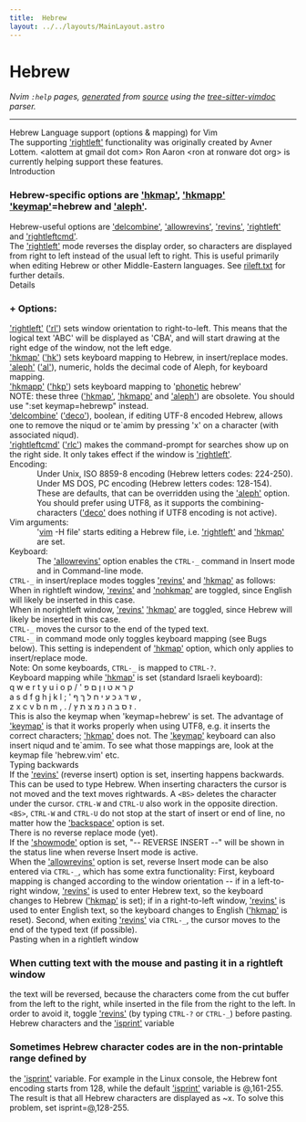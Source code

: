 ```yaml
---
title:  Hebrew
layout: ../../layouts/MainLayout.astro
---
```


  <a name="hebrew.txt"></a><a name="hebrew"></a><h1> Hebrew</h1>
  <p>
    <i>
    Nvim <code>:help</code> pages, <a href="https://github.com/neovim/neovim/blob/master/scripts/gen_help_html.lua">generated</a>
    from <a href="https://github.com/neovim/neovim/blob/master/runtime/doc/hebrew.txt">source</a>
    using the <a href="https://github.com/neovim/tree-sitter-vimdoc">tree-sitter-vimdoc</a> parser.
    </i>
  </p>
  <hr>
  <div class="old-help-para">Hebrew Language support (options &amp; mapping) for Vim</div>
<div class="old-help-para">The supporting <a href="/neovim-docs-web/en/options#'rightleft'">'rightleft'</a> functionality was originally created by Avner
Lottem. &lt;alottem at gmail dot com&gt;  Ron Aaron &lt;ron at ronware dot org&gt; is
currently helping support these features.</div>
<div class="old-help-para">Introduction
<a name="_-hebrew-specific-options-are-'hkmap',-'hkmapp'-'keymap'=hebrew-and-'aleph'."></a><h3 class="help-heading">Hebrew-specific options are <a href="/neovim-docs-web/en/options#'hkmap'">'hkmap'</a>, <a href="/neovim-docs-web/en/options#'hkmapp'">'hkmapp'</a> <a href="/neovim-docs-web/en/options#'keymap'">'keymap'</a>=hebrew and <a href="/neovim-docs-web/en/options#'aleph'">'aleph'</a>.</h3>Hebrew-useful options are <a href="/neovim-docs-web/en/options#'delcombine'">'delcombine'</a>, <a href="/neovim-docs-web/en/options#'allowrevins'">'allowrevins'</a>, <a href="/neovim-docs-web/en/options#'revins'">'revins'</a>, <a href="/neovim-docs-web/en/options#'rightleft'">'rightleft'</a>
and <a href="/neovim-docs-web/en/options#'rightleftcmd'">'rightleftcmd'</a>.</div>
<div class="old-help-para">The <a href="/neovim-docs-web/en/options#'rightleft'">'rightleft'</a> mode reverses the display order, so characters are displayed
from right to left instead of the usual left to right.  This is useful
primarily when editing Hebrew or other Middle-Eastern languages.
See <a href="/neovim-docs-web/en/rileft#rileft.txt">rileft.txt</a> for further details.</div>
<div class="old-help-para">Details
<a name="_-+-options:"></a><h3 class="help-heading">+  Options:</h3><div class="help-li" style="">  <a href="/neovim-docs-web/en/options#'rightleft'">'rightleft'</a> (<a href="/neovim-docs-web/en/options#'rl'">'rl'</a>) sets window orientation to right-to-left.  This means
      that the logical text 'ABC' will be displayed as 'CBA', and will start
      drawing at the right edge of the window, not the left edge.
</div><div class="help-li" style="">  <a href="/neovim-docs-web/en/options#'hkmap'">'hkmap'</a> (<a href="/neovim-docs-web/en/options#'hk'">'hk'</a>) sets keyboard mapping to Hebrew, in insert/replace modes.
</div><div class="help-li" style="">  <a href="/neovim-docs-web/en/options#'aleph'">'aleph'</a> (<a href="/neovim-docs-web/en/options#'al'">'al'</a>), numeric, holds the decimal code of Aleph, for keyboard
      mapping.
</div><div class="help-li" style="">  <a href="/neovim-docs-web/en/options#'hkmapp'">'hkmapp'</a> (<a href="/neovim-docs-web/en/options#'hkp'">'hkp'</a>) sets keyboard mapping to '<a class="parse-error" target="_blank" title="Report bug... (parse error)" href="https://github.com/neovim/tree-sitter-vimdoc/issues/new?labels=bug&amp;title=parse+error%3A+hebrew.txt+&amp;body=Found+%60tree-sitter-vimdoc%60+parse+error+at%3A+https://neovim.io/doc/user/hebrew.html%0D%0DContext%3A%0D%0D%60%60%60%0D%20%20%20%2B%20%20'hkmap'%20('hk')%20sets%20keyboard%20mapping%20to%20Hebrew%2C%20in%20insert%2Freplace%20modes.%0A%20%20%20%2B%20%20'aleph'%20('al')%2C%20numeric%2C%20holds%20the%20decimal%20code%20of%20Aleph%2C%20for%20keyboard%0A%20%20%20%20%20%20mapping.%0A%20%20%20%2B%20%20'hkmapp'%20('hkp')%20sets%20keyboard%20mapping%20to%20'phonetic%20hebrew'%0A%0A%20%20%20NOTE%3A%20these%20three%20('hkmap'%2C%20'hkmapp'%20and%20'aleph')%20are%20obsolete.%20%20You%20should%0A%09%20use%20%22%3Aset%20keymap%3Dhebrewp%22%20instead.%0D%60%60%60">phonetic</a> hebrew'
</div></div>
<div class="old-help-para">   NOTE: these three (<a href="/neovim-docs-web/en/options#'hkmap'">'hkmap'</a>, <a href="/neovim-docs-web/en/options#'hkmapp'">'hkmapp'</a> and <a href="/neovim-docs-web/en/options#'aleph'">'aleph'</a>) are obsolete.  You should
	 use ":set keymap=hebrewp" instead.</div>
<div class="old-help-para"><div class="help-li" style="">  <a href="/neovim-docs-web/en/options#'delcombine'">'delcombine'</a> (<a href="/neovim-docs-web/en/options#'deco'">'deco'</a>), boolean, if editing UTF-8 encoded Hebrew, allows
      one to remove the niqud or te`amim by pressing 'x' on a character (with
      associated niqud).
</div></div>
<div class="old-help-para"><div class="help-li" style="">  <a href="/neovim-docs-web/en/options#'rightleftcmd'">'rightleftcmd'</a> (<a href="/neovim-docs-web/en/options#'rlc'">'rlc'</a>) makes the command-prompt for searches show up on
      the right side.  It only takes effect if the window is <a href="/neovim-docs-web/en/options#'rightleft'">'rightleft'</a>.
</div></div>
<div class="old-help-para"><div class="help-li" style="">  Encoding:
</div><div class="help-li" style="margin-left: 3rem;">  Under Unix, ISO 8859-8 encoding (Hebrew letters codes: 224-250).
</div><div class="help-li" style="margin-left: 3rem;">  Under MS DOS, PC encoding (Hebrew letters codes: 128-154).
      These are defaults, that can be overridden using the <a href="/neovim-docs-web/en/options#'aleph'">'aleph'</a> option.
</div><div class="help-li" style="margin-left: 3rem;">  You should prefer using UTF8, as it supports the combining-characters
      (<a href="/neovim-docs-web/en/options#'deco'">'deco'</a> does nothing if UTF8 encoding is not active).
</div></div>
<div class="old-help-para"><div class="help-li" style="">  Vim arguments:
</div><div class="help-li" style="margin-left: 3rem;">  '<a class="parse-error" target="_blank" title="Report bug... (parse error)" href="https://github.com/neovim/tree-sitter-vimdoc/issues/new?labels=bug&amp;title=parse+error%3A+hebrew.txt+&amp;body=Found+%60tree-sitter-vimdoc%60+parse+error+at%3A+https://neovim.io/doc/user/hebrew.html%0D%0DContext%3A%0D%0D%60%60%60%0D%20%20%20%20%20%20('deco'%20does%20nothing%20if%20UTF8%20encoding%20is%20not%20active).%0A%0A%2B%20%20Vim%20arguments%3A%0A%20%20%20%2B%20%20'vim%20-H%20file'%20starts%20editing%20a%20Hebrew%20file%2C%20i.e.%20'rightleft'%20and%20'hkmap'%0A%20%20%20%20%20%20are%20set.%0A%0A%2B%20%20Keyboard%3A%0D%60%60%60">vim</a> -H file' starts editing a Hebrew file, i.e. <a href="/neovim-docs-web/en/options#'rightleft'">'rightleft'</a> and <a href="/neovim-docs-web/en/options#'hkmap'">'hkmap'</a>
      are set.
</div></div>
<div class="old-help-para"><div class="help-li" style="">  Keyboard:
</div><div class="help-li" style="margin-left: 3rem;">  The <a href="/neovim-docs-web/en/options#'allowrevins'">'allowrevins'</a> option enables the <code>CTRL-_</code> command in Insert mode and
      in Command-line mode.
</div></div>
<div class="old-help-para"><div class="help-li" style="">  <code>CTRL-_</code> in insert/replace modes toggles <a href="/neovim-docs-web/en/options#'revins'">'revins'</a> and <a href="/neovim-docs-web/en/options#'hkmap'">'hkmap'</a> as follows:
</div></div>
<div class="old-help-para">      When in rightleft window, <a href="/neovim-docs-web/en/options#'revins'">'revins'</a> and <a href="/neovim-docs-web/en/options#'nohkmap'">'nohkmap'</a> are toggled, since
      English will likely be inserted in this case.</div>
<div class="old-help-para">      When in norightleft window, <a href="/neovim-docs-web/en/options#'revins'">'revins'</a> <a href="/neovim-docs-web/en/options#'hkmap'">'hkmap'</a> are toggled, since Hebrew
      will likely be inserted in this case.</div>
<div class="old-help-para">      <code>CTRL-_</code> moves the cursor to the end of the typed text.</div>
<div class="old-help-para"><div class="help-li" style="">  <code>CTRL-_</code> in command mode only toggles keyboard mapping (see Bugs below).
      This setting is independent of <a href="/neovim-docs-web/en/options#'hkmap'">'hkmap'</a> option, which only applies to
      insert/replace mode.
</div></div>
<div class="old-help-para">      Note: On some keyboards, <code>CTRL-_</code> is mapped to <code>CTRL-?</code>.</div>
<div class="old-help-para"><div class="help-li" style="">  Keyboard mapping while <a href="/neovim-docs-web/en/options#'hkmap'">'hkmap'</a> is set (standard Israeli keyboard):
</div></div>
<div class="old-help-para">	q w e r t y u i o p
	/ ' ק ר א ט ו ן ם פ</div>
<div class="old-help-para">	 a s d f g h j k l ; '
	 ש ד ג כ ע י ח ל ך ף ,</div>
<div class="old-help-para">	  z x c v b n m , . /
	  ז ס ב ה נ מ צ ת ץ .</div>
<div class="old-help-para">      This is also the keymap when 'keymap=hebrew' is set.  The advantage of
      <a href="/neovim-docs-web/en/options#'keymap'">'keymap'</a> is that it works properly when using UTF8, e.g. it inserts the
      correct characters; <a href="/neovim-docs-web/en/options#'hkmap'">'hkmap'</a> does not.  The <a href="/neovim-docs-web/en/options#'keymap'">'keymap'</a> keyboard can also
      insert niqud and te`amim.  To see what those mappings are, look at the
      keymap file 'hebrew.vim' etc.</div>
<div class="old-help-para">Typing backwards</div>
<div class="old-help-para">If the <a href="/neovim-docs-web/en/options#'revins'">'revins'</a> (reverse insert) option is set, inserting happens backwards.
This can be used to type Hebrew.  When inserting characters the cursor is not
moved and the text moves rightwards.  A <code>&lt;BS&gt;</code> deletes the character under the
cursor.  <code>CTRL-W</code> and <code>CTRL-U</code> also work in the opposite direction.  <code>&lt;BS&gt;</code>, <code>CTRL-W</code>
and <code>CTRL-U</code> do not stop at the start of insert or end of line, no matter how
the <a href="/neovim-docs-web/en/options#'backspace'">'backspace'</a> option is set.</div>
<div class="old-help-para">There is no reverse replace mode (yet).</div>
<div class="old-help-para">If the <a href="/neovim-docs-web/en/options#'showmode'">'showmode'</a> option is set, "-- REVERSE INSERT --" will be shown in the
status line when reverse Insert mode is active.</div>
<div class="old-help-para">When the <a href="/neovim-docs-web/en/options#'allowrevins'">'allowrevins'</a> option is set, reverse Insert mode can be also entered
via <code>CTRL-_</code>, which has some extra functionality: First, keyboard mapping is
changed according to the window orientation -- if in a left-to-right window,
<a href="/neovim-docs-web/en/options#'revins'">'revins'</a> is used to enter Hebrew text, so the keyboard changes to Hebrew
(<a href="/neovim-docs-web/en/options#'hkmap'">'hkmap'</a> is set); if in a right-to-left window, <a href="/neovim-docs-web/en/options#'revins'">'revins'</a> is used to enter
English text, so the keyboard changes to English (<a href="/neovim-docs-web/en/options#'hkmap'">'hkmap'</a> is reset).  Second,
when exiting <a href="/neovim-docs-web/en/options#'revins'">'revins'</a> via <code>CTRL-_</code>, the cursor moves to the end of the typed
text (if possible).</div>
<div class="old-help-para">Pasting when in a rightleft window
<a name="_-when-cutting-text-with-the-mouse-and-pasting-it-in-a-rightleft-window"></a><h3 class="help-heading">When cutting text with the mouse and pasting it in a rightleft window</h3>the text will be reversed, because the characters come from the cut buffer
from the left to the right, while inserted in the file from the right to
the left.   In order to avoid it, toggle <a href="/neovim-docs-web/en/options#'revins'">'revins'</a> (by typing <code>CTRL-?</code> or <code>CTRL-_</code>)
before pasting.</div>
<div class="old-help-para">Hebrew characters and the <a href="/neovim-docs-web/en/options#'isprint'">'isprint'</a> variable
<a name="_-sometimes-hebrew-character-codes-are-in-the-non-printable-range-defined-by"></a><h3 class="help-heading">Sometimes Hebrew character codes are in the non-printable range defined by</h3>the <a href="/neovim-docs-web/en/options#'isprint'">'isprint'</a> variable.  For example in the Linux console, the Hebrew font
encoding starts from 128, while the default <a href="/neovim-docs-web/en/options#'isprint'">'isprint'</a> variable is @,161-255.
The result is that all Hebrew characters are displayed as ~x.  To solve this
problem, set isprint=@,128-255.</div>

  
  
